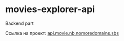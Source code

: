 # movies-explorer-api
Backend part

Ссылка на проект: [api.movie.nb.nomoredomains.sbs](https://api.movie.nb.nomoredomains.sbs/)
